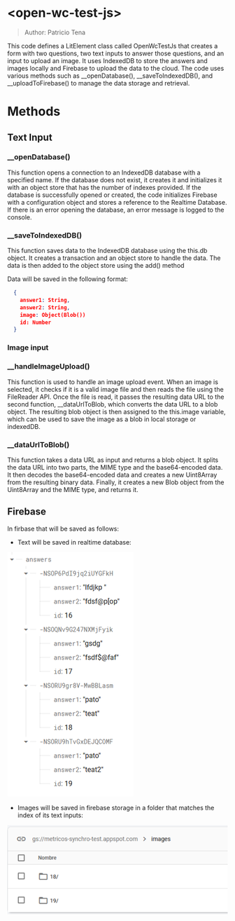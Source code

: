 # \<open-wc-test-js>
> Author: Patricio Tena

This code defines a LitElement class called OpenWcTestJs that creates a form with two questions, two text inputs to answer those questions, and an input to upload an image. It uses IndexedDB to store the answers and images locally and Firebase to upload the data to the cloud. The code uses various methods such as __openDatabase(), __saveToIndexedDB(), and __uploadToFirebase() to manage the data storage and retrieval.

# Methods

## Text Input

### __openDatabase()
This function opens a connection to an IndexedDB database with a specified name. If the database does not exist, it creates it and initializes it with an object store that has the number of indexes provided. If the database is successfully opened or created, the code initializes Firebase with a configuration object and stores a reference to the Realtime Database. If there is an error opening the database, an error message is logged to the console.

### __saveToIndexedDB()
This function saves data to the IndexedDB database using the this.db object. It creates a transaction and an object store to handle the data. The data is then added to the object store using the add() method

Data will be saved in the following format:
```json
  {
    answer1: String,
    answer2: String,
    image: Object(Blob())
    id: Number
  }
```

### Image input

### __handleImageUpload()
This function is used to handle an image upload event. When an image is selected, it checks if it is a valid image file and then reads the file using the FileReader API. Once the file is read, it passes the resulting data URL to the second function, __dataUrlToBlob, which converts the data URL to a blob object. The resulting blob object is then assigned to the this.image variable, which can be used to save the image as a blob in local storage or indexedDB.

### __dataUrlToBlob()
This function takes a data URL as input and returns a blob object. It splits the data URL into two parts, the MIME type and the base64-encoded data. It then decodes the base64-encoded data and creates a new Uint8Array from the resulting binary data. Finally, it creates a new Blob object from the Uint8Array and the MIME type, and returns it.

## Firebase
In firbase that will be saved as follows:

- Text will be saved in realtime database:

![Image 1](imgs/1.png)

- Images will be saved in firebase storage in a folder that matches the index of its text inputs:

![Image 2](imgs/2.png)

